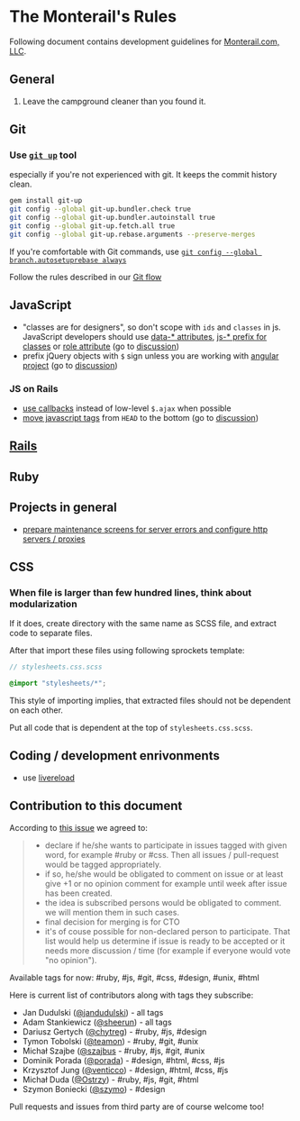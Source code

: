 The Monterail's Rules
=====

Following document contains development guidelines for [Monterail.com, LLC](http://monterail.com).

## General

1. Leave the campground cleaner than you found it.

## Git

### Use [`git up`](https://github.com/aanand/git-up) tool

especially if you're not experienced with git. It keeps the commit history clean.

```bash
gem install git-up
git config --global git-up.bundler.check true
git config --global git-up.bundler.autoinstall true
git config --global git-up.fetch.all true
git config --global git-up.rebase.arguments --preserve-merges
```

If you're comfortable with Git commands, use [`git config --global branch.autosetuprebase always`](http://blog.aplikacja.info/2010/11/git-pull-rebase-by-default/)

Follow the rules described in our [Git flow](GIT.md)

## JavaScript

* "classes are for designers", so don't scope with `ids` and `classes` in js. JavaScript developers should use [data-* attributes](http://roytomeij.com/2012/dont-use-class-names-to-find-HTML-elements-with-JS.html), [js-* prefix for classes](http://coderwall.com/p/qktuzw) or [role attribute](https://github.com/kossnocorp/role) (go to [discussion](https://github.com/monterail/rules/pull/4))
* prefix jQuery objects with `$` sign unless you are working with [angular project](http://angularjs.org/) (go to [discussion](https://github.com/monterail/rules/pull/10))

### JS on Rails

* [use callbacks](https://gist.github.com/3019231) instead of low-level `$.ajax` when possible
* [move javascript tags](https://github.com/rails/rails/pull/7888) from `HEAD` to the bottom (go to [discussion](https://github.com/monterail/rules/pull/2))

## [Rails](RAILS.md)

## Ruby

## Projects in general

* [prepare maintenance screens for server errors and configure http servers / proxies](http://codetunes.com/2012/11/21/custom-maintenance-page-for-nginx)

## CSS

### When file is larger than few hundred lines, think about modularization

If it does, create directory with the same name as SCSS file, and extract code to separate files.

After that import these files using following sprockets template:

```scss
// stylesheets.css.scss

@import "stylesheets/*"; 
```

This style of importing implies, that extracted files should not be dependent on each other. 

Put all code that is dependent at the top of `stylesheets.css.scss`.

## Coding / development enrivonments

* use [livereload](https://gist.github.com/653bb4d039adcf7f35b3)

## Contribution to this document

According to [this issue](https://github.com/monterail/rules/issues/25) we agreed to:

> * declare if he/she wants to participate in issues tagged with given word, for example #ruby or #css. Then all issues / pull-request would be tagged appropriately.
> * if so, he/she would be obligated to comment on issue or at least give +1 or no opinion comment for example until week after issue has been created.
> * the idea is subscribed persons would be obligated to comment. we will mention them in such cases.
> * final decision for merging is for CTO
> * it's of couse possible for non-declared person to participate. That list would help us determine if issue is ready to be accepted or it needs more discussion / time (for example if everyone would vote "no opinion").

Available tags for now: #ruby, #js, #git, #css, #design, #unix, #html

Here is current list of contributors along with tags they subscribe:

* Jan Dudulski ([@jandudulski](https://github.com/jandudulski)) - all tags
* Adam Stankiewicz ([@sheerun](https://github.com/sheerun)) - all tags
* Dariusz Gertych ([@chytreg](https://github.com/chytreg)) - #ruby, #js, #design
* Tymon Tobolski ([@teamon](https://github.com/teamon)) - #ruby, #git, #unix
* Michał Szajbe ([@szajbus](https://github.com/szajbus) - #ruby, #js, #git, #unix
* Dominik Porada ([@porada](https://github.com/porada)) - #design, #html, #css, #js
* Krzysztof Jung ([@venticco](https://github.com/venticco)) - #design, #html, #css, #js
* Michał Duda ([@Ostrzy](https://github.com/Ostrzy)) - #ruby, #js, #git, #html
* Szymon Boniecki ([@szymo](https://github.com/szymo)) - #design

Pull requests and issues from third party are of course welcome too!
